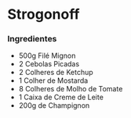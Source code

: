 # Strogonoff

### Ingredientes

 - 500g Filé Mignon
 - 2 Cebolas Picadas
 - 2 Colheres de Ketchup
 - 1 Colher de Mostarda
 - 8 Colheres de Molho de Tomate
 - 1 Caixa de Creme de Leite
 - 200g de Champignon